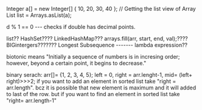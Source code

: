 Integer a[] = new Integer[] { 10, 20, 30, 40 };
 // Getting the list view of Array
List<Integer> list = Arrays.asList(a);


d % 1 == 0    --- checks if double has decimal points.
  

list??
HashSet????
LinkedHashMap???
arrays.fill(arr, start, end, val);????
BIGintergers???????
Longest Subsequence -------
lambda expression??


biotonic means "Initially a sequence of numbers is in incresing order; however, beyond a certain point, it begins to decrease."



binary serach:
  arr[]= {1, 2, 3, 4, 5};
  left = 0, right = arr.lenght-1, mid= (left+ right)>>>2;
    if you want to add an element in sorted list take "right = arr.length". bcz it is possible that new element is maximum and it will added to last of the row.
    but if you want to find an element in sorted list take "right= arr.length-1"